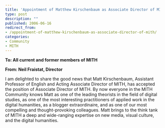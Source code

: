 ```yaml
---
title: 'Appointment of Matthew Kirschenbaum as Associate Director of MITH'
type: post
description: ""
published: 2006-06-16
redirect_from: 
- /appointment-of-matthew-kirschenbaum-as-associate-director-of-mith/
categories:
- Community
- MITH
---
```

**To: All current and former members of MITH**

**From: Neil Fraistat, Director**

I am delighted to share the good news that Matt Kirschenbaum, Assistant Professor of English and Acting Associate Director of MITH, has accepted the position of Associate Director of MITH. By now everyone in the MITH Community knows Matt as one of the leading theorists in the field of digital studies, as one of the most interesting practitioners of applied work in the digital humanities, as a blogger extraordinaire, and as one of our most compelling and thought-provoking colleagues. Matt brings to the think tank of MITH a deep and wide-ranging expertise on new media, visual culture, and the digital humanities.
